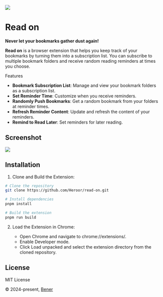 ![](https://cdn.jsdelivr.net/gh/Heroor/read-on@latest/docs/banner.png)

# Read on

**Never let your bookmarks gather dust again!**

**Read on** is a browser extension that helps you keep track of your bookmarks by turning them into a subscription list. You can subscribe to multiple bookmark folders and receive random reading reminders at times you choose.

Features

- **Bookmark Subscription List**: Manage and view your bookmark folders as a subscription list.
- **Set Reminder Time**: Customize when you receive reminders.
- **Randomly Push Bookmarks**: Get a random bookmark from your folders at reminder times.
- **Refresh Reminder Content**: Update and refresh the content of your reminders.
- **Remind to Read Later**: Set reminders for later reading.

## Screenshot

![](https://cdn.jsdelivr.net/gh/Heroor/read-on@latest/docs/screenshot.png)

## Installation

1. Clone and Build the Extension:

```bash
# Clone the repository
git clone https://github.com/Heroor/read-on.git

# Install dependencies
pnpm install

# Build the extension
pnpm run build
```

2. Load the Extension in Chrome:

   - Open Chrome and navigate to chrome://extensions/.
   - Enable Developer mode.
   - Click Load unpacked and select the extension directory from the cloned repository.

## License

MIT License

© 2024-present, [Bener](https://github.com/Heroor)
